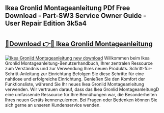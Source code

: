 ## Ikea Gronlid Montageanleitung PDf Free Download - Part-SW3 Service Owner Guide - User Repair Edition 3k5a4

# <h2><a href="http://df6nq3h.blite.top/?on=Ikea+Gronlid+Montageanleitung">🔗Download 👉🔴 Ikea Gronlid Montageanleitung</a></h2>

[![Ikea Gronlid Montageanleitung new download](https://i.imgur.com/lujVjoI.png)](http://df6nq3h.blite.top/?on=Ikea+Gronlid+Montageanleitung)
Willkommen beim Ikea Gronlid Montageanleitung-Benutzerhandbuch, Ihrer zentralen Ressource zum Verständnis und zur Verwendung Ihres neuen Produkts. Schritt-für-Schritt-Anleitung zur Einrichtung Befolgen Sie diese Schritte für eine nahtlose und erfolgreiche Einrichtung. Genießen Sie den Komfort der Funktionsliste, während Sie Ihr neues Ikea Gronlid Montageanleitung verwenden. Wir vertrauen darauf, dass das Ikea Gronlid MontageanleitungD eine umfassende Ressource für Ihre Bemühungen war, die Besonderheiten Ihres neuen Geräts kennenzulernen. Bei Fragen oder Bedenken können Sie sich gerne an unseren Kundenservice wenden.
